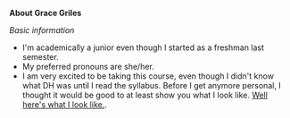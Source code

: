 **About Grace Griles** 

_Basic information_
* I'm academically a junior even though I started as a freshman last semester.
* My preferred pronouns are she/her.
* I am very excited to be taking this course, even though I didn't know what DH was until I read the syllabus.
Before I get anymore personal, I thought it would be good to at least show you what I look like.
[Well here's what I look like.](https://github.com/gracelgriles/ladwhistledownengl350/blob/main/images/profile.jpegsmaller.JPG?raw=true).      
          
       
          
